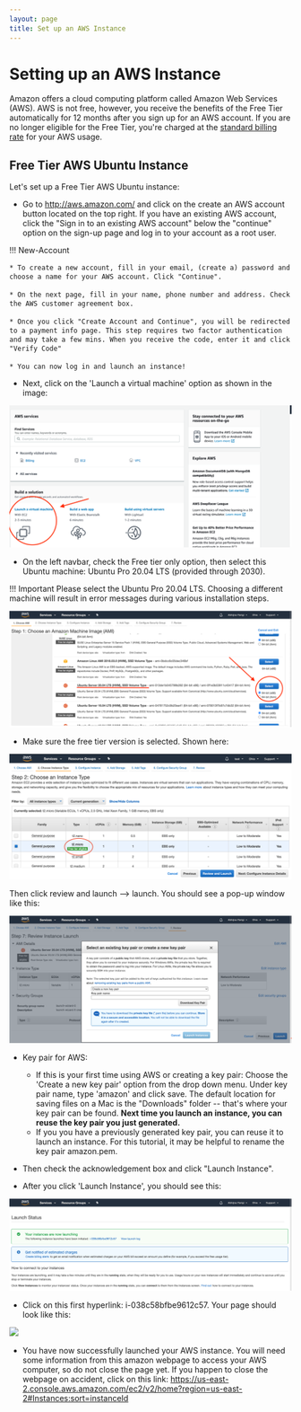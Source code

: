 ```yaml
---
layout: page
title: Set up an AWS Instance
---
```


Setting up an AWS Instance
==========================


Amazon offers a cloud computing platform called Amazon Web Services (AWS). AWS is not free, however, you receive the benefits of the Free Tier automatically for 12 months after you sign up for an AWS account. If you are no longer eligible for the Free Tier, you're charged at the [standard billing rate](https://docs.aws.amazon.com/awsaccountbilling/latest/aboutv2/free-tier-eligibility.html) for your AWS usage.

## Free Tier AWS Ubuntu Instance

Let's set up a Free Tier AWS Ubuntu instance:

* Go to <http://aws.amazon.com/> and click on the create an AWS account button located on the top right. If you have an existing AWS account, click the "Sign in to an existing AWS account" below the "continue" option on the sign-up page and log in to your account as a root user.

!!! New-Account

    * To create a new account, fill in your email, (create a) password and choose a name for your AWS account. Click "Continue".

    * On the next page, fill in your name, phone number and address. Check the AWS customer agreement box.

    * Once you click "Create Account and Continue", you will be redirected to a payment info page. This step requires two factor authentication and may take a few mins. When you receive the code, enter it and click "Verify Code"

    * You can now log in and launch an instance!


* Next, click on the 'Launch a virtual machine' option as shown in the image:

![](images/Launch.png)

* On the left navbar, check the Free tier only option, then select this Ubuntu machine: Ubuntu Pro 20.04 LTS (provided through 2030).

!!! Important
    Please select the Ubuntu Pro 20.04 LTS. Choosing a different machine will result in error messages during various installation steps.

![](images/Ubuntu.png)

* Make sure the free tier version is selected. Shown here:

![](images/AWS_Free_Tier.png)


Then click review and launch --> launch. You should see a pop-up window like this:

![](images/KeyPair.png)

* Key pair for AWS:

    - If this is your first time using AWS or creating a key pair: Choose the 'Create a new key pair' option from the drop down menu. Under key pair name, type 'amazon' and click save. The default location for saving files on a Mac is the "Downloads" folder -- that's where your key pair can be found. **Next time you launch an instance, you can reuse the key pair you just generated.**
    - If you you have a previously generated key pair, you can reuse it to launch an instance. For this tutorial, it may be helpful to rename the key pair amazon.pem.

* Then check the acknowledgement box and click "Launch Instance".

* After you click 'Launch Instance', you should see this:

![](images/launching.png)

* Click on this first hyperlink: i-038c58bfbe9612c57. Your page should look like this:

![](https://i.imgur.com/JifclmQ.png)

* You have now successfully launched your AWS instance. You will need some information from this amazon webpage to access your AWS computer, so do not close the page yet. If you happen to close the webpage on accident, click on this link: <https://us-east-2.console.aws.amazon.com/ec2/v2/home?region=us-east-2#Instances:sort=instanceId>
